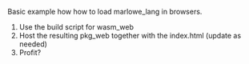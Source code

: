 Basic example how how to load marlowe_lang in browsers.

1. Use the build script for wasm_web
2. Host the resulting pkg_web together with the index.html (update as needed)
3. Profit?